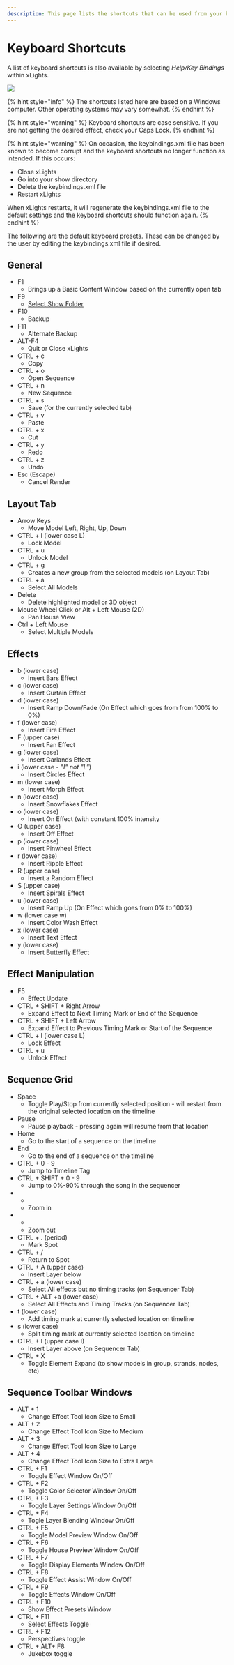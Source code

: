 ```yaml
---
description: This page lists the shortcuts that can be used from your keyboard in xLights.
---
```


# Keyboard Shortcuts

A list of keyboard shortcuts is also available by selecting _Help/Key Bindings_ within xLights.  

![](../.gitbook/assets/image%20%28377%29.png)

{% hint style="info" %}
The shortcuts listed here are based on a Windows computer.  Other operating systems may vary somewhat.
{% endhint %}

{% hint style="warning" %}
Keyboard shortcuts are case sensitive.  If you are not getting the desired effect, check your Caps Lock.
{% endhint %}

{% hint style="warning" %}
On occasion, the keybindings.xml file has been known to become corrupt and the keyboard shortcuts no longer function as intended.  If this occurs:

* Close xLights
* Go into your show directory
* Delete the keybindings.xml file
* Restart xLights

When xLights restarts, it will regenerate the keybindings.xml file to the default settings and the keyboard shortcuts should function again.
{% endhint %}

The following are the default keyboard presets.  These can be changed by the user by editing the keybindings.xml file if desired.

## General

* F1
  * Brings up a Basic Content Window based on the currently open tab
* F9
  * [Select Show Folder](../chapters/chapter-two-quick-start-guide/defining-the-show-directory.md)
* F10
  * Backup
* F11
  * Alternate Backup
* ALT-F4
  * Quit or Close xLights
* CTRL + c
  * Copy
* CTRL + o
  * Open Sequence
* CTRL + n
  * New Sequence
* CTRL + s
  * Save \(for the currently selected tab\)
* CTRL + v
  * Paste
* CTRL + x
  * Cut
* CTRL + y
  * Redo
* CTRL + z
  * Undo
* Esc \(Escape\)
  * Cancel Render

## Layout Tab

* Arrow Keys 
  * Move Model Left, Right, Up, Down
* CTRL + l \(lower case L\)
  * Lock Model
* CTRL + u
  * Unlock Model
* CTRL + g
  * Creates a new group from the selected models \(on Layout Tab\)
* CTRL + a 
  * Select All Models
* Delete
  * Delete highlighted model or 3D object
* Mouse Wheel Click or Alt + Left Mouse \(2D\)
  * Pan House View
* Ctrl + Left Mouse
  * Select Multiple Models

## Effects

* b \(lower case\)
  * Insert Bars Effect
* c \(lower case\)
  * Insert Curtain Effect
* d \(lower case\)
  * Insert Ramp Down/Fade \(On Effect which goes from from 100% to 0%\)
* f \(lower case\)
  * Insert Fire Effect
* F \(upper case\)
  * Insert Fan Effect
* g \(lower case\)
  * Insert Garlands Effect
* i \(lower case - "_I" not "L"_\)
  * Insert Circles Effect
* m \(lower case\)
  * Insert Morph Effect
* n \(lower case\)
  * Insert Snowflakes Effect
* o \(lower case\)
  * Insert On Effect \(with constant 100% intensity
* O \(upper case\)
  * Insert Off Effect
* p \(lower case\)
  * Insert Pinwheel Effect
* r \(lower case\)
  * Insert Ripple Effect
* R \(upper case\)
  * Insert a Random Effect
* S \(upper case\)
  * Insert Spirals Effect
* u \(lower case\)
  * Insert Ramp Up \(On Effect which goes from 0% to 100%\)
* w \(lower case w\)
  * Insert Color Wash Effect
* x \(lower case\)
  * Insert Text Effect
* y \(lower case\)
  * Insert Butterfly Effect

## Effect Manipulation

* F5
  * Effect Update
* CTRL + SHIFT + Right Arrow
  * Expand Effect to Next Timing Mark or End of the Sequence
* CTRL + SHIFT + Left Arrow
  * Expand Effect to Previous Timing Mark or Start of the Sequence
* CTRL + l \(lower case L\)
  * Lock Effect
* CTRL + u
  * Unlock Effect

## Sequence Grid

* Space
  * Toggle Play/Stop from currently selected position - will restart from the original selected location on the timeline
* Pause
  * Pause playback - pressing again will resume from that location
* Home
  * Go to the start of a sequence  on the timeline
* End
  * Go to the end of a sequence on the timeline
* CTRL + 0 - 9
  * Jump to Timeline Tag
* CTRL + SHIFT + 0 - 9
  * Jump to 0%-90% through the song in the sequencer
* +
  * Zoom in
* -
  * Zoom out
* CTRL + .  \(period\)
  * Mark Spot
* CTRL + /
  * Return to Spot
* CTRL + A \(upper case\)
  * Insert Layer below
* CTRL + a \(lower case\)
  * Select All effects but no timing tracks \(on Sequencer Tab\)
* CTRL + ALT +a \(lower case\)
  * Select All Effects and Timing Tracks \(on Sequencer Tab\)
* t \(lower case\)
  * Add timing mark at currently selected location on timeline
* s \(lower case\)
  * Split timing mark at currently selected location on timeline
* CTRL + I \(upper case I\)
  * Insert Layer above \(on Sequencer Tab\)
* CTRL + X
  * Toggle Element Expand \(to show models in group, strands, nodes, etc\)

## Sequence Toolbar Windows

* ALT + 1
  * Change Effect Tool Icon Size to Small
* ALT + 2
  * Change Effect Tool Icon Size to Medium
* ALT + 3
  * Change Effect Tool Icon Size to Large
* ALT + 4
  * Change Effect Tool Icon Size to Extra Large
* CTRL + F1
  * Toggle Effect Window On/Off
* CTRL + F2
  * Toggle Color Selector Window On/Off
* CTRL + F3
  * Toggle Layer Settings Window On/Off
* CTRL + F4
  * Togle Layer Blending Window On/Off
* CTRL + F5
  * Toggle Model Preview Window On/Off
* CTRL + F6
  * Toggle House Preview Window On/Off
* CTRL + F7
  * Toggle Display Elements Window On/Off
* CTRL + F8
  * Toggle Effect Assist Window On/Off
* CTRL + F9
  * Toggle Effects Window On/Off
* CTRL + F10
  * Show Effect Presets Window
* CTRL + F11
  * Select Effects Toggle
* CTRL + F12
  * Perspectives toggle
* CTRL + ALT+ F8
  * Jukebox toggle

